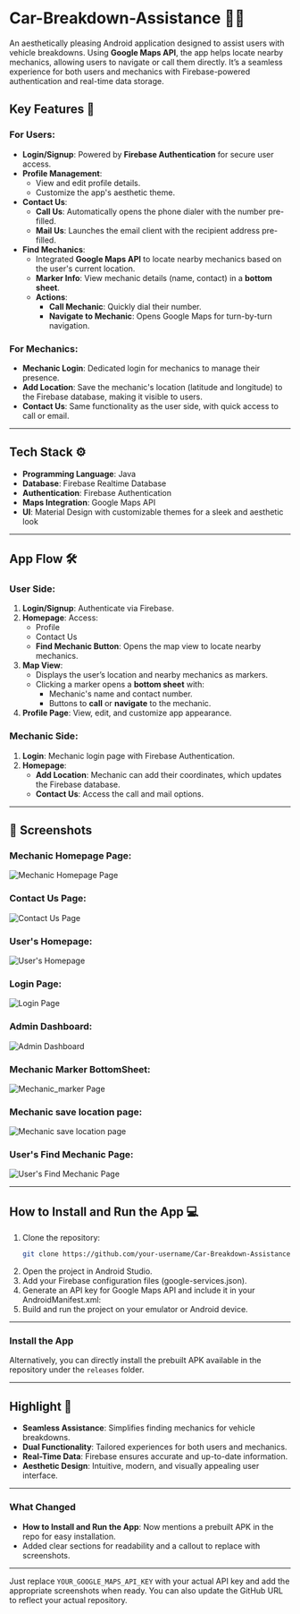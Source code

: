 # **Car-Breakdown-Assistance** 🚗🔧  
An aesthetically pleasing Android application designed to assist users with vehicle breakdowns. Using **Google Maps API**, the app helps locate nearby mechanics, allowing users to navigate or call them directly. It’s a seamless experience for both users and mechanics with Firebase-powered authentication and real-time data storage.

## **Key Features** 🌟  
### **For Users**:  
- **Login/Signup**: Powered by **Firebase Authentication** for secure user access.  
- **Profile Management**:  
  - View and edit profile details.  
  - Customize the app's aesthetic theme.  
- **Contact Us**:  
  - **Call Us**: Automatically opens the phone dialer with the number pre-filled.  
  - **Mail Us**: Launches the email client with the recipient address pre-filled.  
- **Find Mechanics**:  
  - Integrated **Google Maps API** to locate nearby mechanics based on the user's current location.  
  - **Marker Info**: View mechanic details (name, contact) in a **bottom sheet**.  
  - **Actions**:  
    - **Call Mechanic**: Quickly dial their number.  
    - **Navigate to Mechanic**: Opens Google Maps for turn-by-turn navigation.
### **For Mechanics**:  
- **Mechanic Login**: Dedicated login for mechanics to manage their presence.  
- **Add Location**: Save the mechanic's location (latitude and longitude) to the Firebase database, making it visible to users.  
- **Contact Us**: Same functionality as the user side, with quick access to call or email.  

---

## **Tech Stack** ⚙️  
- **Programming Language**: Java  
- **Database**: Firebase Realtime Database  
- **Authentication**: Firebase Authentication  
- **Maps Integration**: Google Maps API  
- **UI**: Material Design with customizable themes for a sleek and aesthetic look  

---

## **App Flow** 🛠️  
### **User Side**:  
1. **Login/Signup**: Authenticate via Firebase.  
2. **Homepage**: Access:  
   - Profile  
   - Contact Us  
   - **Find Mechanic Button**: Opens the map view to locate nearby mechanics.  
3. **Map View**:  
   - Displays the user’s location and nearby mechanics as markers.  
   - Clicking a marker opens a **bottom sheet** with:  
     - Mechanic's name and contact number.  
     - Buttons to **call** or **navigate** to the mechanic.  
4. **Profile Page**: View, edit, and customize app appearance.  

### **Mechanic Side**:  
1. **Login**: Mechanic login page with Firebase Authentication.  
2. **Homepage**:  
   - **Add Location**: Mechanic can add their coordinates, which updates the Firebase database.  
   - **Contact Us**: Access the call and mail options.  

---
## 📱 Screenshots  

### Mechanic Homepage Page:  
![Mechanic Homepage Page](Mechanic_Homepage.jpeg) 

### Contact Us Page:  
![Contact Us Page](Contactus_page.jpeg) 

### User's Homepage:  
![User's Homepage](User's_hepage.jpeg) 

### Login Page:  
![Login Page](Login_page.jpeg) 

### Admin Dashboard:  
![Admin Dashboard](Admin_DashBaord_Photo.jpeg)  

###  Mechanic Marker BottomSheet:  
![Mechanic_marker Page](Mechanic_marker.jpeg)  

### Mechanic save location page:  
![ Mechanic save location page](Mechanic_save__location_page.jpeg)  

### User's Find Mechanic Page:  
![User's Find Mechanic Page](user's_find_mechanic.jpeg)    

---

## **How to Install and Run the App** 💻  
1. Clone the repository:  
   ```bash  
   git clone https://github.com/your-username/Car-Breakdown-Assistance.git  
2. Open the project in Android Studio.
3. Add your Firebase configuration files (google-services.json).
4. Generate an API key for Google Maps API and include it in your AndroidManifest.xml:
5. Build and run the project on your emulator or Android device.

---
### **Install the App**  
Alternatively, you can directly install the prebuilt APK available in the repository under the `releases` folder.

---

## **Highlight** 🚀  
- **Seamless Assistance**: Simplifies finding mechanics for vehicle breakdowns.  
- **Dual Functionality**: Tailored experiences for both users and mechanics.  
- **Real-Time Data**: Firebase ensures accurate and up-to-date information.  
- **Aesthetic Design**: Intuitive, modern, and visually appealing user interface.  

---

### **What Changed**  
- **How to Install and Run the App**: Now mentions a prebuilt APK in the repo for easy installation.  
- Added clear sections for readability and a callout to replace with screenshots.  

---

Just replace `YOUR_GOOGLE_MAPS_API_KEY` with your actual API key and add the appropriate screenshots when ready. You can also update the GitHub URL to reflect your actual repository.
